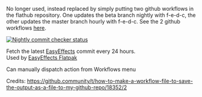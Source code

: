 No longer used, instead replaced by simply putting two github workflows in the flathub repository.
One updates the beta branch nightly with f-e-d-c, the other updates the master branch hourly with f-e-d-c.
See the 2 github workflows [here](https://github.com/flathub/com.github.wwmm.easyeffects/tree/49675393ff1c468cdf6323208685e662c3a39ce6).

[![Nightly commit checker status](https://github.com/vchernin/nightly-easyeffects-checker/actions/workflows/nightly-checker.yml/badge.svg)](https://github.com/vchernin/nightly-easyeffects-checker/actions/workflows/nightly-checker.yml)

Fetch the latest [EasyEffects](https://github.com/wwmm/easyeffects) commit every 24 hours.  
Used by [EasyEffects Flatpak](https://github.com/flathub/com.github.wwmm.easyeffects/)

Can manually dispatch action from Workflows menu

Credits:
https://github.community/t/how-to-make-a-workflow-file-to-save-the-output-as-a-file-to-my-github-repo/18352/2
